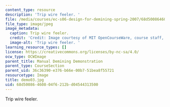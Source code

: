 ```yaml
---
content_type: resource
description: 'Trip wire feeler. '
file: /media/courses/ec-s06-design-for-demining-spring-2007/68d50086460804f6212bd04544313500_demo03.jpg
file_type: image/jpeg
image_metadata:
  caption: Trip wire feeler.
  credit: 'Credit: Image courtesy of MIT OpenCourseWare, course staff, and students.'
  image-alt: 'Trip wire feeler. '
learning_resource_types: []
license: https://creativecommons.org/licenses/by-nc-sa/4.0/
ocw_type: OCWImage
parent_title: Manual Demining Demonstration
parent_type: CourseSection
parent_uid: 36c36390-e376-b66e-00b7-51bea8f55721
resourcetype: Image
title: demo03.jpg
uid: 68d50086-4608-04f6-212b-d04544313500
---
```

Trip wire feeler. 